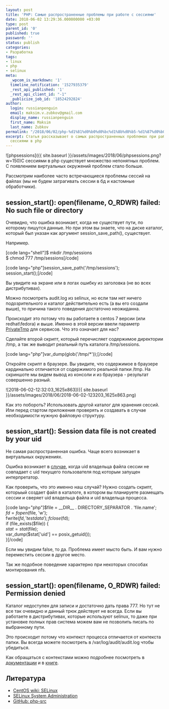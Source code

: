 ```yaml
---
layout: post
title: 'PHP: Самые распространенные проблемы при работе с сессиями'
date: 2018-06-02 13:29:36.000000000 +03:00
type: post
parent_id: '0'
published: true
password: ''
status: publish
categories:
- Разработка
tags:
- linux
- php
- selinux
meta:
  _wpcom_is_markdown: '1'
  timeline_notification: '1527935379'
  _rest_api_published: '1'
  _rest_api_client_id: "-1"
  _publicize_job_id: '18524292824'
author:
  login: russianpenguin
  email: maksim.v.zubkov@gmail.com
  display_name: russianpenguin
  first_name: Maksim
  last_name: Zubkov
permalink: "/2018/06/02/php-%d1%81%d0%b0%d0%bc%d1%8b%d0%b5-%d1%87%d0%b0%d1%81%d1%82%d1%8b%d0%b5-%d0%bf%d1%80%d0%be%d0%b1%d0%bb%d0%b5%d0%bc%d1%8b-%d1%81-%d1%81%d0%b5%d1%81%d1%81%d0%b8%d1%8f%d0%bc%d0%b8/"
excerpt: Статья рассказывает о самых распространенных проблемах при работе с файловыми
  сессиями в php
---
```

![phpsessions]({{ site.baseurl }}/assets/images/2018/06/phpsessions.png?w=150)С сессиями в php существует множество непонятных проблем. С появлением виртуальных окружений проблем стало больше.

Рассмотрим наиболее часто встречающиеся проблемы сессий на файлах (мы не будем затрагивать сессии в бд и кастомные обработчики).

## session\_start(): open(filename, O\_RDWR) failed: No such file or directory

Очевидно, что ошибка возникает, когда не существует пути, по которому пишутся данные. Но при этом вы знаете, что на диске каталог, который был указан как аргумент session\_save\_path(), существует.

Например.

[code lang="shell"]$ mkdir /tmp/sessions  
$ chmod 777 /tmp/sessions[/code]

[code lang="php"]session\_save\_path('/tmp/sessions');  
session\_start();[/code]

Вы увидите на экране или в логах ошибку из заголовка (не во всех дистрибутивах).

Можно посмотреть audit.log из selinux, но если там нет ничего подозрительного и каталог действительно есть (а вы его создали выше), то причина такого поведения достаточно неожиданна.

Происходит это потому что вы работаете в centos 7 версии (или redhat\fedora) и выше. Именно в этой версии ввели параметр [PrivateTmp](https://help.directadmin.com/item.php?id=561) для сервисов. Что это означает для нас?

Сделайте второй скрипт, который перечисляет содержимое директории /tmp, а так же выводит реальный путь каталога /tmp/sessions.

[code lang="php"]var\_dump(glob('/tmp/\*'));[/code]

Откройте скрипт в браузере. Вы увидите, что содержимое в браузере кардинально отличается от содержимого реальной папки /tmp. На скриншоте мы видем вывод из консоли и из браузера - результат совершенно разный.

![2018-06-02-12:32:03_1625x863]({{ site.baseurl }}/assets/images/2018/06/2018-06-02-123203_1625x863.png)

Как это побороть? Использовать другой каталог для хранения сессий. Или перед стартом приложения проверять и создавать в случае необходимости нужную файловую структуру.

## session\_start(): Session data file is not created by your uid

Не самая распространенная ошибка. Чаще всего возникает в виртуальных окружениях.

Ошибка возникает в [случае](https://github.com/php/php-src/blob/5eb1f92f31cafc48384f9096012f421b37f6d425/ext/session/mod_files.c#L206-L211), когда uid владельца файла сессии не совпадает с uid текущего пользователя под которым запущен интерпретатор.

Как проверить, что это именно наш случай? Нужно создать скрипт, которыый создает файл в каталоге, в котором вы планируете размещать сессии и сверяет uid владельца файла и uid владельца процесса.

[code lang="php"]$file = \_\_DIR\_\_ . DIRECTORY\_SEPARATOR . 'file.name';  
$fd = fopen($file, 'w');  
fwrite($fd, 'test data');  
fclose($fd);  
if (file\_exists($file)) {  
 $stat = stat($file);  
 var\_dump($stat['uid'] == posix\_getuid());  
}[/code]

Если мы увидим false, то да. Проблема имеет мысто быть. И вам нужно переместить сессии в другое место.

Так же подобное поведение характерно при некоторых способах монтирования nfs.

## session\_start(): open(filename, O\_RDWR) failed: Permission denied

Каталог недоступен для записи и достаточно дать права 777. Но тут не все так очевидно и данный трюк действует не всегда. Если вы работаете в дистрибутивах, которые используют selinux, то даже при установке полных прав система можем вам не позволить писать по выбранному пути.

Это происходит потому что контекст процесса отличается от контекста папки. Вы всегда можете посмотреть в /var/log/audit/audit.log чтобы убедиться.

Как обращаться с контекстами можно подробнее посмотреть в [документации](https://wiki.centos.org/HowTos/SELinux) и в [книге](https://www.packtpub.com/networking-and-servers/selinux-system-administration).

## Литература

- [CentOS wiki: SELinux](https://wiki.centos.org/HowTos/SELinux)
- [SELinux System Administration](https://www.packtpub.com/networking-and-servers/selinux-system-administration)
- [GitHub: php-src](https://github.com/php/php-src/tree/master/ext/session)
